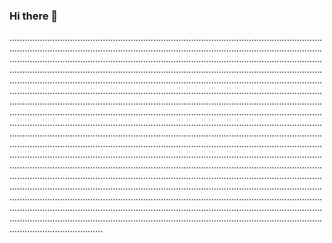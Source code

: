 ### Hi there 👋

.............................................................................................................................................................................................................................................................................................................................................................................................................................................................................................................................................................................................................................................................................................................................................................................................................................................................................................................................................................................................................................................................................................................................................................................................................................................................................................................................................................................................................................................................................................................................................................................................................................................................................................................................................................................................................................................................................................................................................................................................................................................................................................................................................................................................................................................................................................................................................................